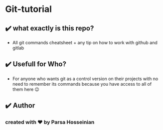 # Git-tutorial

## ✔️ what exactly is this repo?

- All git commands cheatsheet + any tip on how to work with github and gitlab

## ✔️ Usefull for Who?

- For anyone who wants git as a control version on their projects with no need to remember its commands because you have access to all of them here 😉

## ✔️ Author

### created with ❤️ by Parsa Hosseinian
